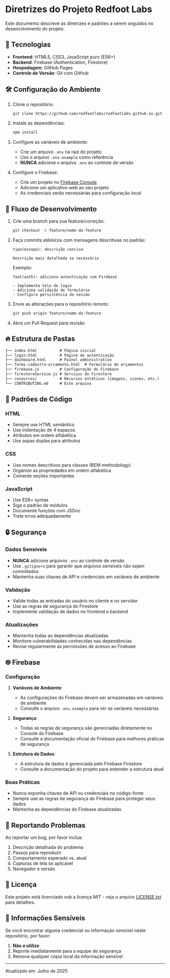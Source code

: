 # Diretrizes do Projeto Redfoot Labs

Este documento descreve as diretrizes e padrões a serem seguidos no desenvolvimento do projeto.

## 🚀 Tecnologias

- **Frontend**: HTML5, CSS3, JavaScript puro (ES6+)
- **Backend**: Firebase (Authentication, Firestore)
- **Hospedagem**: GitHub Pages
- **Controle de Versão**: Git com GitHub

## 🛠 Configuração do Ambiente

1. Clone o repositório:

   ```bash
   git clone https://github.com/redfootlabs/redfootlabs.github.io.git
   ```

2. Instale as dependências:

   ```bash
   npm install
   ```

3. Configure as variáveis de ambiente:
   - Crie um arquivo `.env` na raiz do projeto
   - Use o arquivo `.env.example` como referência
   - **NUNCA** adicione o arquivo `.env` ao controle de versão

4. Configure o Firebase:
   - Crie um projeto no [Firebase Console](https://console.firebase.google.com/)
   - Adicione um aplicativo web ao seu projeto
   - As credenciais serão necessárias para configuração local

## 🔄 Fluxo de Desenvolvimento

1. Crie uma branch para sua feature/correção:

   ```bash
   git checkout -b feature/nome-da-feature
   ```

2. Faça commits atômicos com mensagens descritivas no padrão:

   ```text
   tipo(escopo): descrição concisa
   
   Descrição mais detalhada se necessário
   ```

   Exemplo:

   ```text
   feat(auth): adiciona autenticação com Firebase
   
   - Implementa tela de login
   - Adiciona validação de formulário
   - Configura persistência de sessão
   ```

3. Envie as alterações para o repositório remoto:

   ```bash
   git push origin feature/nome-da-feature
   ```

4. Abra um Pull Request para revisão

## 🔥 Estrutura de Pastas

```txt
├── index.html          # Página inicial
├── login.html          # Página de autenticação
├── dashboard.html      # Painel administrativo
├── forms-cadastro-orcamento.html  # Formulário de orçamentos
├── firebase.js         # Configuração do Firebase
├── firestoreService.js # Serviços do Firestore
├── resources/          # Recursos estáticos (imagens, ícones, etc.)
└── CONTRIBUTING.md     # Este arquivo
```

## 🎨 Padrões de Código

### HTML

- Sempre use HTML semântico
- Use indentação de 4 espaços
- Atributos em ordem alfabética
- Use aspas duplas para atributos

### CSS

- Use nomes descritivos para classes (BEM methodology)
- Organize as propriedades em ordem alfabética
- Comente seções importantes

### JavaScript

- Use ES6+ syntax
- Siga o padrão de módulos
- Documente funções com JSDoc
- Trate erros adequadamente

## 🔒 Segurança

### Dados Sensíveis

- **NUNCA** adicione arquivos `.env` ao controle de versão
- Use `.gitignore` para garantir que arquivos sensíveis não sejam commitados
- Mantenha suas chaves de API e credenciais em variáveis de ambiente

### Validação

- Valide todas as entradas do usuário no cliente e no servidor
- Use as regras de segurança do Firestore
- Implemente validação de dados no frontend e backend

### Atualizações

- Mantenha todas as dependências atualizadas
- Monitore vulnerabilidades conhecidas nas dependências
- Revise regularmente as permissões de acesso ao Firebase

## 🌐 Firebase

### Configuração

1. **Variáveis de Ambiente**:
   - As configurações do Firebase devem ser armazenadas em variáveis de ambiente
   - Consulte o arquivo `.env.example` para ver as variáveis necessárias

2. **Segurança**:
   - Todas as regras de segurança são gerenciadas diretamente no Console do Firebase
   - Consulte a documentação oficial do Firebase para melhores práticas de segurança

3. **Estrutura de Dados**:
   - A estrutura de dados é gerenciada pelo Firebase Firestore
   - Consulte a documentação do projeto para entender a estrutura atual

### Boas Práticas

- Nunca exponha chaves de API ou credenciais no código-fonte
- Sempre use as regras de segurança do Firebase para proteger seus dados
- Mantenha as dependências do Firebase atualizadas

## 🐛 Reportando Problemas

Ao reportar um bug, por favor inclua:

1. Descrição detalhada do problema
2. Passos para reproduzir
3. Comportamento esperado vs. atual
4. Capturas de tela se aplicável
5. Navegador e versão

## 📄 Licença

Este projeto está licenciado sob a licença MIT - veja o arquivo [LICENSE.txt](LICENSE.txt) para detalhes.

## 🔐 Informações Sensíveis

Se você encontrar alguma credencial ou informação sensível neste repositório, por favor:

1. **Não a utilize**
2. Reporte imediatamente para a equipe de segurança
3. Remova qualquer cópia local da informação sensível

---

Atualizado em: Julho de 2025
